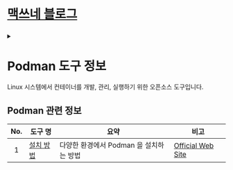 <link rel="stylesheet" type="text/css" href="/css/style-header.css">
<link rel="stylesheet" type="text/css" href="/css/bootstrap/5.3.0-alpha1/bootstrap.css">
<div class="sticky-top bg-white pt-1 pb-2">
  <h1><a href="/">맥쓰네 블로그</a></h1>
  <h5 id="fixed-header-id"></h5>
</div>
<details id="display-none"><summary></summary>
  <script src="/js/fixed-header.js" defer="defer"></script>
</details>

# Podman 도구 정보
Linux 시스템에서 컨테이너를 개발, 관리, 실행하기 위한 오픈소스 도구입니다.

## Podman 관련 정보

| No. | 도구 명 | 요약 | 비고 |
| :---: | --- | --- | --- |
| 1 | [설치 방법](./installation "https://max-jayee.github.io/software_tools/podman/installation") | 다양한 환경에서 Podman 을 설치하는 방법 | [Official Web Site](https://www.cyberithub.com/how-to-install-podman-on-rhel-centos-7-8-step-by-step/ "https://www.cyberithub.com/how-to-install-podman-on-rhel-centos-7-8-step-by-step/") |
